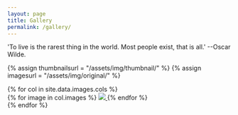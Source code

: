 ```yaml
---
layout: page
title: Gallery
permalink: /gallery/
---
```


<script src="https://cdn.jsdelivr.net/npm/jquery@3.5.1/dist/jquery.min.js"></script>

<link rel="stylesheet" href="https://cdn.jsdelivr.net/gh/fancyapps/fancybox@3.5.7/dist/jquery.fancybox.min.css" />
<script src="https://cdn.jsdelivr.net/gh/fancyapps/fancybox@3.5.7/dist/jquery.fancybox.min.js"></script>

'To live is the rarest thing in the world.
Most people exist, that is all.' --Oscar Wilde.

{% assign thumbnailsurl = "/assets/img/thumbnail/" %}
{% assign imagesurl = "/assets/img/original/" %}
<div class ="row">
{% for col in site.data.images.cols %}
	<div class="col">
	{% for image in col.images %}
		<a href="{{ imagesurl }}{{ image.name }}" data-fancybox="gallery" data-caption="Yolo">
			<img src="{{ thumbnailsurl }}{{ image.name }}" />
	  </a>
	{% endfor %}
	</div>
{% endfor %}
</div>